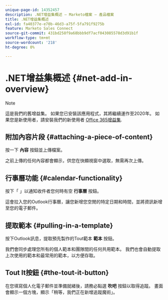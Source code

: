 ```yaml
---
unique-page-id: 14352457
description: .NET增益集概述 — Marketo檔案 — 產品檔案
title: .NET增益集概述
exl-id: fa40377e-e70b-46d3-a75f-5fa791f9275b
feature: Marketo Sales Connect
source-git-commit: 431bd258f9a68bbb9df7acf043085578d3d91b1f
workflow-type: tm+mt
source-wordcount: '218'
ht-degree: 0%

---
```


# .NET增益集概述 {#net-add-in-overview}

>[!NOTE]
>
>這是我們的舊增益集。 如果您已安裝該應用程式，其將繼續運作至2020年。 如果您是新使用者，請安裝我們的新使用者 [Office 365增益集](https://s3.amazonaws.com/tout-user-store/outlook-mac/assets/install_tout_add-in_outlook_mac.pdf).

## 附加內容片段 {#attaching-a-piece-of-content}

按一下 **內容** 按鈕並上傳檔案。

之前上傳的任何內容都會顯示，供您在快顯視窗中選取，無需再次上傳。

## 行事曆功能 {#calendar-functionality}

按下「 」以通知收件者您何時有空 **行事曆** 按鈕。

這會拉入您的Outlook行事曆，讓您新增您空閒的特定日期和時間，並將資訊新增至您的電子郵件。

## 提取範本 {#pulling-in-a-template}

按下Outlook訊息，提取預先製作的Tout範本 **範本** 按鈕。

我們會同步處理您所有的個人範本和團隊間的任何共用範本。 我們也會自動提取上次使用的範本和最常用的範本，以方便存取。

## Tout It按鈕 {#the-tout-it-button}

在您填寫個人化電子郵件並準備就緒後，請務必點選 **吹吧** 按鈕以取得追蹤。 畫面會顯示一個方塊，顯示「稍等，我們正在新增追蹤魔術」。
